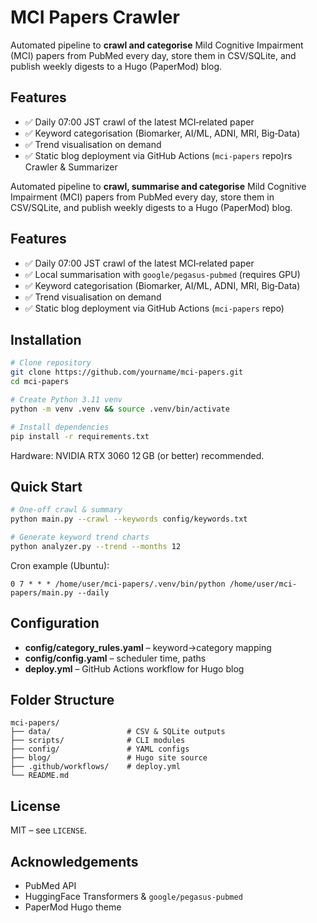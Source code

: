# MCI Papers Crawler

Automated pipeline to **crawl and categorise** Mild Cognitive Impairment (MCI) papers from PubMed every day, store them in CSV/SQLite, and publish weekly digests to a Hugo (PaperMod) blog.

## Features
* ✅ Daily 07:00 JST crawl of the latest MCI‑related paper
* ✅ Keyword categorisation (Biomarker, AI/ML, ADNI, MRI, Big‑Data)
* ✅ Trend visualisation on demand
* ✅ Static blog deployment via GitHub Actions (`mci-papers` repo)rs Crawler & Summarizer

Automated pipeline to **crawl, summarise and categorise** Mild Cognitive Impairment (MCI) papers from PubMed every day, store them in CSV/SQLite, and publish weekly digests to a Hugo (PaperMod) blog.

## Features
* ✅ Daily 07:00 JST crawl of the latest MCI‑related paper
* ✅ Local summarisation with `google/pegasus-pubmed` (requires GPU)
* ✅ Keyword categorisation (Biomarker, AI/ML, ADNI, MRI, Big‑Data)
* ✅ Trend visualisation on demand
* ✅ Static blog deployment via GitHub Actions (`mci-papers` repo)

## Installation
```bash
# Clone repository
git clone https://github.com/yourname/mci-papers.git
cd mci-papers

# Create Python 3.11 venv
python -m venv .venv && source .venv/bin/activate

# Install dependencies
pip install -r requirements.txt
```

Hardware: NVIDIA RTX 3060 12 GB (or better) recommended.

## Quick Start
```bash
# One‑off crawl & summary
python main.py --crawl --keywords config/keywords.txt

# Generate keyword trend charts
python analyzer.py --trend --months 12
```

Cron example (Ubuntu):
```cron
0 7 * * * /home/user/mci-papers/.venv/bin/python /home/user/mci-papers/main.py --daily
```

## Configuration
* **config/category_rules.yaml** – keyword→category mapping  
* **config/config.yaml** – scheduler time, paths  
* **deploy.yml** – GitHub Actions workflow for Hugo blog

## Folder Structure
```
mci-papers/
├── data/                 # CSV & SQLite outputs
├── scripts/              # CLI modules
├── config/               # YAML configs
├── blog/                 # Hugo site source
├── .github/workflows/    # deploy.yml
└── README.md
```

## License
MIT – see `LICENSE`.

## Acknowledgements
* PubMed API
* HuggingFace Transformers & `google/pegasus-pubmed`
* PaperMod Hugo theme
